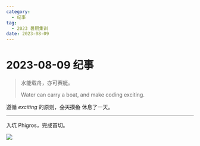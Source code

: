 ```yaml
---
category:
  - 纪事
tag:
  - 2023 暑期集训
date: 2023-08-09
---
```


# 2023-08-09 纪事

> 水能载舟，亦可赛艇。
>
> Water can carry a boat, and make coding exciting.

遵循 *exciting* 的原则，~~全天摸鱼~~ 休息了一天。

<!-- more -->

---

入坑 Phigros，完成首切。

![](https://blog-assets.typed-sigterm.me/images/c264397bde536d2e825af658c9db4d76.jpg)
